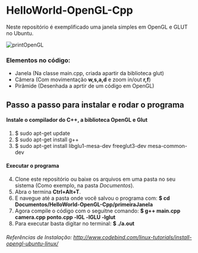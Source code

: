 # HelloWorld-OpenGL-Cpp
 Neste repositório é exemplificado uma janela simples em OpenGL e GLUT no Ubuntu.
 
 ![printOpenGL](https://user-images.githubusercontent.com/94082665/155739790-4d2323a0-e60d-44d2-9d8f-80462ae05294.png)

 ### Elementos no código:
 - Janela (Na classe main.cpp, criada apartir da biblioteca glut)
 - Câmera (Com movimentação **w,s,a,d** e zoom in/out **r,f**)
 - Pirâmide (Desenhada a aprtir de um código em OpenGL)
 
 ## Passo a passo para instalar e rodar o programa
 #### Instale o compilador do C++, a biblioteca OpenGL e Glut
 1. $ sudo apt-get update
 2. $ sudo apt-get install g++
 3. $ sudo apt-get install libglu1-mesa-dev freeglut3-dev mesa-common-dev
 
 #### Executar o programa
 4. Clone este repositório ou baixe os arquivos em uma pasta no seu sistema (Como exemplo, na pasta *Documentos*).
 5. Abra o termina **Ctrl+Alt+T**. 
 6. E navegue até a pasta onde você salvou o programa com: **$ cd Documentos/HelloWorld-OpenGL-Cpp/primeiraJanela**
 7. Agora compile o código com o seguitne comando: **$ g++ main.cpp camera.cpp ponto.cpp -lGL -lGLU -lglut**
 8. Para executar basta digitar no terminal: **$ ./a.out**

 ###### Referências de Instalação:  http://www.codebind.com/linux-tutorials/install-opengl-ubuntu-linux/
